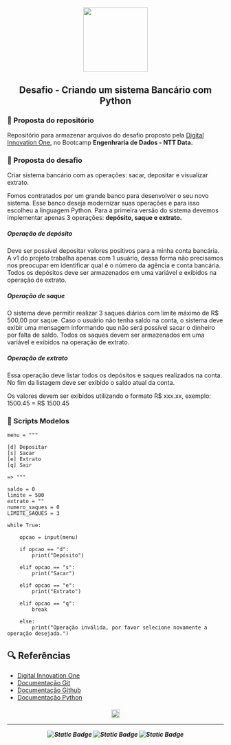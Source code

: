 <h1 align="center">
<img src="https://hermes.dio.me/tracks/2a3a2d2b-7de7-457c-b4df-dcd327eae9eb.png" height="150" tittle="Engenharia de Dados - NTT Data"/>
</h1>
<h2 align="center">
Desafio - Criando um sistema Bancário com Python
</h2>

### 📝 Proposta do repositório

Repositório para armazenar arquivos do desafio proposto pela [Digital Innovation One](https://www.dio.me/), no Bootcamp <strong>Engenhraria de Dados - NTT Data. </strong>

### 📝 Proposta do desafio

Criar sistema bancário com as operações: sacar, depositar e visualizar extrato.

Fomos contratados por um grande banco para desenvolver o seu novo sistema. Esse banco deseja modernizar suas operações e para isso escolheu a linguagem Python. Para a primeira versão do sistema devemos implementar apenas 3 operações: <strong> depósito, saque e extrato.</strong>

##### Operação de depósito
<p> Deve ser possível depositar valores positivos para a minha conta bancária. A v1 do projeto trabalha apenas com 1 usuário, dessa forma não precisamos nos preocupar em identificar qual é o número da agência e conta bancária. Todos os depósitos deve ser armazenados em uma variável e exibidos na operação de extrato. </p>

##### Operação de saque
<p>
O sistema deve permitir realizar 3 saques diários com limite máximo de R$ 500,00 por saque. Caso o usuário não tenha saldo na conta, o sistema deve exibir uma mensagem informando que não será possível sacar o dinheiro por falta de saldo. Todos os saques devem ser armazenados em uma variável e exibidos na operação de extrato.
</p>

##### Operação de extrato
<p>
Essa operação deve listar todos os depósitos e saques realizados na conta. No fim da listagem deve ser exibido o saldo atual da conta.
</p>
<p>
Os valores devem ser exibidos utilizando o formato R$ xxx.xx, exemplo: <br>
    1500.45 = R$ 1500.45
</p>

### 📜 Scripts Modelos
``` 
menu = """

[d] Depositar
[s] Sacar
[e] Extrato
[q] Sair

=> """

saldo = 0
limite = 500
extrato = ""
numero_saques = 0
LIMITE_SAQUES = 3

while True:

    opcao = input(menu)

    if opcao == "d":
        print("Depósito")

    elif opcao == "s":
        print("Sacar")

    elif opcao == "e":
        print("Extrato")
        
    elif opcao == "q":
        break

    else:
        print("Operação inválida, por favor selecione novamente a operação desejada.")
```

## 🔍 Referências

- [Digital Innovation One](https://www.dio.me/)
- [Documentação Git](https://git-scm.com/doc) 
- [Documentação Github](https://docs.github.com/)
- [Documentação Python](https://www.python.org/doc/)

<h5 align="center">
<img src="https://hermes.digitalinnovation.one/assets/diome/logo-full.svg" height="20" tittle="nome imagem"/> 

<hr>

![Static Badge](https://img.shields.io/badge/Git-f6522f?style=for-the-badge&logo=git&logoColor=000000) ![Static Badge](https://img.shields.io/badge/Github-c3c3c3?style=for-the-badge&logo=github&logoColor=000000) ![Static Badge](https://img.shields.io/badge/Python-fee469?style=for-the-badge&logo=python&logoColor=1c435f)